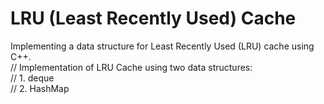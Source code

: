 # LRU (Least Recently Used) Cache   
Implementing a data structure for Least Recently Used (LRU) cache using C++.   
// Implementation of LRU Cache using two data structures:  
// 1. deque  
// 2. HashMap  

